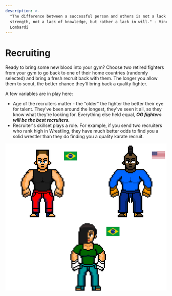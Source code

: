 ```yaml
---
description: >-
  "The difference between a successful person and others is not a lack of
  strength, not a lack of knowledge, but rather a lack in will." - Vince
  Lombardi
---
```


# Recruiting

Ready to bring some new blood into your gym? Choose two retired fighters from your gym to go back to one of their home countries \(randomly selected\) and bring a fresh recruit back with them. The longer you allow them to scout, the better chance they'll bring back a quality fighter.

A few variables are in play here:

* Age of the recruiters matter - the "older" the fighter the better their eye for talent. They've been around the longest, they've seen it all, so they know what they're looking for. Everything else held equal, _**OG fighters will be the best recruiters.**_ 
* Recruiter's skillset plays a role. For example, if you send two recruiters who rank high in Wrestling, they have much better odds to find you a solid wrestler than they do finding you a quality karate recruit.

![](.gitbook/assets/image%20%284%29.png)

